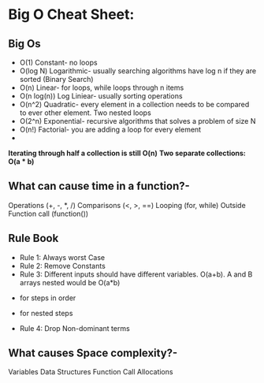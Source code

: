 # Big O Cheat Sheet:

## Big Os
- O(1) Constant- no loops
- O(log N) Logarithmic- usually searching algorithms have log n if they are sorted (Binary Search)
- O(n) Linear- for loops, while loops through n items
- O(n log(n)) Log Liniear- usually sorting operations
- O(n^2) Quadratic- every element in a collection needs to be compared to ever other element. Two
  nested loops
- O(2^n) Exponential- recursive algorithms that solves a problem of size N
- O(n!) Factorial- you are adding a loop for every element
- 
**Iterating through half a collection is still O(n)**
**Two separate collections: O(a * b)**

## What can cause time in a function?-
Operations (+, -, *, /)
Comparisons (<, >, ==)
Looping (for, while)
Outside Function call (function())

## Rule Book
- Rule 1: Always worst Case
- Rule 2: Remove Constants
- Rule 3: Different inputs should have different variables. O(a+b). A and B arrays nested would be
O(a*b)
+ for steps in order
* for nested steps
- Rule 4: Drop Non-dominant terms

## What causes Space complexity?-
Variables
Data Structures
Function Call
Allocations
